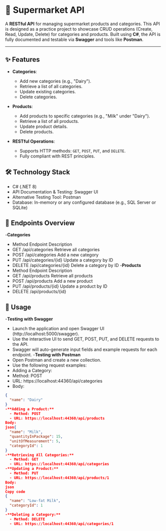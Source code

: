 # 🛒 Supermarket API

A **RESTful API** for managing supermarket products and categories. This API is designed as a practice project to showcase CRUD operations (Create, Read, Update, Delete) for categories and products. Built using **C#**, the API is fully documented and testable via **Swagger** and tools like **Postman**.

---

## ✨ Features
- **Categories**:
  - Add new categories (e.g., "Dairy").
  - Retrieve a list of all categories.
  - Update existing categories.
  - Delete categories.

- **Products**:
  - Add products to specific categories (e.g., "Milk" under "Dairy").
  - Retrieve a list of all products.
  - Update product details.
  - Delete products.

- **RESTful Operations**:
  - Supports HTTP methods: `GET`, `POST`, `PUT`, and `DELETE`.
  - Fully compliant with REST principles.

## 🛠️ Technology Stack
  - C# (.NET 8)
  - API Documentation & Testing: Swagger UI
  - Alternative Testing Tool: Postman
  - Database: In-memory or any configured database (e.g., SQL Server or SQLite)
    
## 📂 Endpoints Overview
-**Categories**
  - Method	Endpoint	Description
  - GET	/api/categories	Retrieve all categories
  - POST	/api/categories	Add a new category
  - PUT	/api/categories/{id}	Update a category by ID
  - DELETE	/api/categories/{id}	Delete a category by ID
-**Products**
  - Method	Endpoint	Description
  - GET	/api/products	Retrieve all products
  - POST	/api/products	Add a new product
  - PUT	/api/products/{id}	Update a product by ID
  - DELETE	/api/products/{id}

## 📖 Usage
-**Testing with Swagger**
  - Launch the application and open Swagger UI (http://localhost:5000/swagger).
  - Use the interactive UI to send GET, POST, PUT, and DELETE requests to the API.
  - Swagger will auto-generate input fields and example requests for each endpoint.
-**Testing with Postman**
  - Open Postman and create a new collection.
  - Use the following request examples:
  - Adding a Category:
  - Method: POST
  - URL: https://localhost:44360/api/categories
  - Body:
```json
{
  "name": "Dairy"
}
-**Adding a Product:**
  - Method: POST
  - URL: https://localhost:44360/api/products
Body:
json{
  "name": "Milk",
  "quantityInPackage": 15,
  "unitOfMeasurement": 5,
  "categoryId": 1
}
-**Retrieving All Categories:**
  - Method: GET
  - URL: https://localhost:44360/api/categories
-**Updating a Product:**
  - Method: PUT
  - URL: https://localhost:44360/api/products/1
Body:
json
Copy code
{
  "name": "Low-fat Milk",
  "categoryId": 1
}
-**Deleting a Category:**
  - Method: DELETE
  - URL: https://localhost:44360/api/categories/1
    
    
